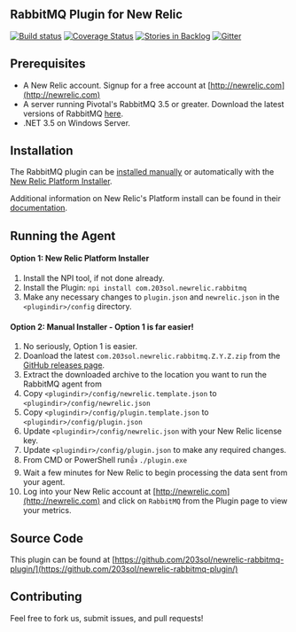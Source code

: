 ## RabbitMQ Plugin for New Relic

[![Build status](https://ci.appveyor.com/api/projects/status/j9r0spoh9w62jc9m?svg=true)](https://ci.appveyor.com/project/brentpabst/newrelic-neuronesb-plugin)
[![Coverage Status](https://coveralls.io/repos/github/203sol/newrelic-neuronesb-plugin/badge.svg?branch=master)](https://coveralls.io/github/203sol/newrelic-neuronesb-plugin?branch=master)
[![Stories in Backlog](https://badge.waffle.io/203sol/newrelic-neuronesb-plugin.svg?label=backlog&title=Backlog)](http://waffle.io/203sol/newrelic-neuronesb-plugin)
[![Gitter](https://badges.gitter.im/203sol/newrelic-neuronesb-plugin.svg)](https://gitter.im/203sol/newrelic-neuronesb-plugin?utm_source=badge&utm_medium=badge&utm_campaign=pr-badge)

Prerequisites
-------------
- A New Relic account. Signup for a free account at [http://newrelic.com](http://newrelic.com)
- A server running Pivotal's RabbitMQ 3.5 or greater. Download the latest versions of RabbitMQ [here](http://www.rabbitmq.com/download.html).
- .NET 3.5 on Windows Server.

Installation
-------------

The RabbitMQ plugin can be [installed manually](#running-the-agent) or automatically with the [New Relic Platform Installer](#npi).

Additional information on New Relic's Platform install can be found in their [documentation](https://discuss.newrelic.com/t/getting-started-with-the-platform-installer/842).

Running the Agent
-----------------

#### <a name="npi">Option 1: New Relic Platform Installer</a>

1. Install the NPI tool, if not done already.
2. Install the Plugin: `npi install com.203sol.newrelic.rabbitmq`
3. Make any necessary changes to `plugin.json` and `newrelic.json` in the `<plugindir>/config` directory.


#### <a name="running-the-agent">Option 2: Manual Installer - Option 1 is far easier!</a>

1. No seriously, Option 1 is easier.
2. Doanload the latest `com.203sol.newrelic.rabbitmq.Z.Y.Z.zip` from the [GitHub releases page](https://github.com/203sol/newrelic-rabbitmq-plugin/releases).
3. Extract the downloaded archive to the location you want to run the RabbitMQ agent from
4. Copy `<plugindir>/config/newrelic.template.json` to `<plugindir>/config/newrelic.json`
5. Copy `<plugindir>/config/plugin.template.json` to `<plugindir>/config/plugin.json`
6. Update `<plugindir>/config/newrelic.json` with your New Relic license key.
7. Update `<plugindir>/config/plugin.json` to make any required changes.
8. From CMD or PowerShell run:+1: `./plugin.exe`
9. Wait a few minutes for New Relic to begin processing the data sent from your agent.
10. Log into your New Relic account at [http://newrelic.com](http://newrelic.com) and click on `RabbitMQ` from the Plugin page to view your metrics.

Source Code
-----------

This plugin can be found at [https://github.com/203sol/newrelic-rabbitmq-plugin/](https://github.com/203sol/newrelic-rabbitmq-plugin/)

Contributing
-----------

Feel free to fork us, submit issues, and pull requests!